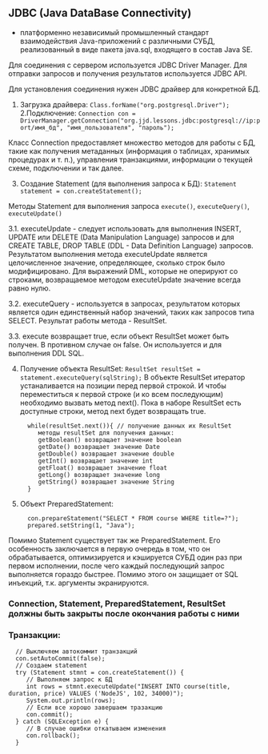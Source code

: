 ## JDBC (Java DataBase Connectivity)

- платформенно независимый промышленный стандарт взаимодействия Java-приложений с различными СУБД, реализованный в виде
  пакета java.sql, входящего в состав Java SE.

Для соединения с сервером используется JDBC Driver Manager. Для отправки запросов и получения результатов используется
JDBC API.

Для установления соединения нужен JDBC драйвер для конкретной БД.

1. Загрузка драйвера: `Class.forName("org.postgresql.Driver");`
2.Подключение: `Connection con = DriverManager.getConnection("org.jjd.lessons.jdbc:postgresql://ip:port/имя_бд", "имя_пользователя", "пароль");`

Класс Connection предоставляет множество методов для работы с БД, такие как получения метаданных (информация о таблицах,
хранимых процедурах и т. п.), управления транзакциями, информации о текущей схеме, подключении и так далее.

3. Создание Statement (для выполнения запроса к БД): `Statement statement = con.createStatement();`

Методы Statement для выполнения запроса `execute()`, `executeQuery()`, `executeUpdate()` <br>

3.1. executeUpdate - следует использовать для выполнения INSERT, UPDATE или DELETE (Data Manipulation Language) запросов и
   для CREATE TABLE, DROP TABLE (DDL - Data Definition Language) запросов. Результатом выполнения метода executeUpdate
   является целочисленное значение, определяющее, сколько строк было модифицировано. Для выражений DML, которые не
   оперируют со строками, возвращаемое методом executeUpdate значение всегда равно нулю.

3.2. executeQuery - используется в запросах, результатом которых является один единственный набор значений, таких как
   запросов типа SELECT. Результат работы метода - ResultSet.

3.3. execute возвращает true, если объект ResultSet может быть получен. В противном случае он false. Он используется и для
   выполнения DDL SQL.
   
4. Получение объекта ResultSet: `ResultSet resultSet = statement.executeQuery(sqlString);`
   В объекте ResultSet итератор устаналивается на позиции перед первой строкой. И чтобы переместиться к первой строке (и ко всем последующим) 
   необходимо вызвать метод next(). Пока в наборе ResultSet есть доступные строки, метод next будет возвращать true.
   
         while(resultSet.next()){ // получение данных их ResultSet
            методы resultSet для получения данных:
            getBoolean() возвращает значение boolean
            getDate() возвращает значение Date
            getDouble() возвращает значение double
            getInt() возвращает значение int
            getFloat() возвращает значение float
            getLong() возвращает значение long
            getString() возвращает значение String
         }

5. Объект PreparedStatement: 
      
         con.prepareStatement("SELECT * FROM course WHERE title=?"); 
         prepared.setString(1, "Java");
   
Помимо Statement существует так же PreparedStatement. Его особенность заключается в первую очередь в том, что он 
обрабатывается, оптимизируется и кэшируется СУБД один раз при первом исполнении, после чего каждый последующий запрос 
выполняется гораздо быстрее. Помимо этого он защищает от SQL инъекций, т.к. аргументы экранируются.



### Connection, Statement, PreparedStatement, ResultSet должны быть закрыты после окончания работы с ними


### Транзакции:

      // Выключяем автокоммит транзакций
      con.setAutoCommit(false);
      // Создаем statement
      try (Statement stmnt = con.createStatement()) {
         // Выполняем запрос к БД
         int rows = stmnt.executeUpdate("INSERT INTO course(title, duration, price) VALUES ('NodeJS', 102, 34000)");
         System.out.println(rows);
         // Если все хорошо завершаем тразакцию
         con.commit();
      } catch (SQLException e) {
         // В случае ошибки откатываем изменения
         con.rollback();
      }


